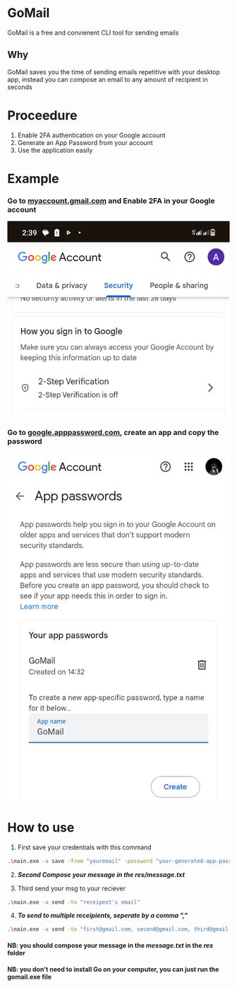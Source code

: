 # GoMail
GoMail is a free and convienent CLI tool for sending emails

## Why
GoMail saves you the time of sending emails repetitive with your desktop app, instead you can compose an email to any amount of recipient in seconds

# Proceedure
1. Enable 2FA authentication on your Google account
2. Generate an App Password from your account
3. Use the application easily

# Example
### Go to [myaccount.gmail.com](https://myaccount.google.com) and Enable 2FA in your Google account
![screenshot](assets/first.png)

### Go to [google.apppassword.com](https://myaccount.google.com/apppasswords), create an app and copy the password
![screenshot](assets/second.png)

# How to use
1. First save your credentials with this command
```bash
.\main.exe -a save -from "youremail" -password "your-generated-app-password"
```

2. ***Second Compose your message in the res/message.txt***

3. Third send your msg to your reciever
```bash
.\main.exe -a send -to "receipent's email"
```

4. ***To send to multiple receipients, seperate by a comma ","***
```bash
.\main.exe -a send -to "first@gmail.com, second@gmail.com, third@gmail.com"
```

#### NB: you should compose your message in the ***message.txt*** in the ***res*** folder

#### NB: you don't need to install Go on your computer, you can just run the gomail.exe file

